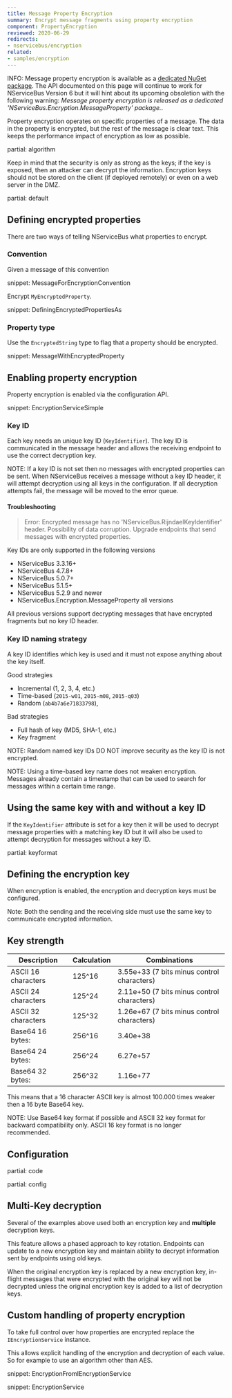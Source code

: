 ```yaml
---
title: Message Property Encryption
summary: Encrypt message fragments using property encryption
component: PropertyEncryption
reviewed: 2020-06-29
redirects:
- nservicebus/encryption
related:
- samples/encryption
---
```


INFO: Message property encryption is available as a [dedicated NuGet package](/nservicebus/security/property-encryption.md). The API documented on this page will continue to work for NServiceBus Version 6 but it will hint about its upcoming obsoletion with the following warning: *Message property encryption is released as a dedicated 'NServiceBus.Encryption.MessageProperty' package.*.

Property encryption operates on specific properties of a message. The data in the property is encrypted, but the rest of the message is clear text. This keeps the performance impact of encryption as low as possible.

partial: algorithm

Keep in mind that the security is only as strong as the keys; if the key is exposed, then an attacker can decrypt the information. Encryption keys should not be stored on the client (if deployed remotely) or even on a web server in the DMZ.

partial: default

## Defining encrypted properties

There are two ways of telling NServiceBus what properties to encrypt.

### Convention

Given a message of this convention

snippet: MessageForEncryptionConvention

Encrypt `MyEncryptedProperty`.

snippet: DefiningEncryptedPropertiesAs

### Property type

Use the `EncryptedString` type to flag that a property should be encrypted.

snippet: MessageWithEncryptedProperty

## Enabling property encryption

Property encryption is enabled via the configuration API.

snippet: EncryptionServiceSimple

### Key ID

Each key needs an unique key ID (`KeyIdentifier`). The key ID is communicated in the message header and allows the receiving endpoint to use the correct decryption key.

NOTE: If a key ID is not set then no messages with encrypted properties can be sent. When NServiceBus receives a message without a key ID header, it will attempt decryption using all keys in the configuration. If all decryption attempts fail, the message will be moved to the error queue.

#### Troubleshooting

> Error: Encrypted message has no 'NServiceBus.RijndaelKeyIdentifier' header. Possibility of data corruption. Upgrade endpoints that send messages with encrypted properties.

Key IDs are only supported in the following versions

* NServiceBus 3.3.16+
* NServiceBus 4.7.8+
* NServiceBus 5.0.7+
* NServiceBus 5.1.5+
* NServiceBus 5.2.9 and newer
* NServiceBus.Encryption.MessageProperty all versions

All previous versions support decrypting messages that have encrypted fragments but no key ID header.

### Key ID naming strategy

A key ID identifies which key is used and it must not expose anything about the key itself.

Good strategies

* Incremental (1, 2, 3, 4, etc.)
* Time-based (`2015-w01`, `2015-m08`, `2015-q03`)
* Random (`ab4b7a6e71833798`),

Bad strategies

* Full hash of key (MD5, SHA-1, etc.)
* Key fragment

NOTE: Random named key IDs DO NOT improve security as the key ID is not encrypted.

NOTE: Using a time-based key name does not weaken encryption. Messages already contain a timestamp that can be used to search for messages within a certain time range.

## Using the same key with and without a key ID

If the `KeyIdentifier` attribute is set for a key then it will be used to decrypt message properties with a matching key ID but it will also be used to attempt decryption for messages without a key ID.

partial: keyformat

## Defining the encryption key

When encryption is enabled, the encryption and decryption keys must be configured.

Note: Both the sending and the receiving side must use the same key to communicate encrypted information.

## Key strength

Description        | Calculation| Combinations
-------------------|------------|-------
ASCII 16 characters| 125^16     |  3.55e+33 (7 bits minus control characters)
ASCII 24 characters| 125^24     |  2.11e+50 (7 bits minus control characters)
ASCII 32 characters| 125^32     |  1.26e+67 (7 bits minus control characters)
Base64 16 bytes:   | 256^16     |  3.40e+38
Base64 24 bytes:   | 256^24     |  6.27e+57
Base64 32 bytes:   | 256^32     |  1.16e+77

This means that a 16 character ASCII key is almost 100.000 times weaker then a 16 byte Base64 key.

NOTE: Use Base64 key format if possible and ASCII 32 key format for backward compatibility only. ASCII 16 key format is no longer recommended.

## Configuration

partial: code

partial: config

## Multi-Key decryption

Several of the examples above used both an encryption key and **multiple** decryption keys.

This feature allows a phased approach to key rotation. Endpoints can update to a new encryption key and maintain ability to decrypt information sent by endpoints using old keys.

When the original encryption key is replaced by a new encryption key, in-flight messages that were encrypted with the original key will not be decrypted unless the original encryption key is added to a list of decryption keys.

## Custom handling of property encryption

To take full control over how properties are encrypted replace the `IEncryptionService` instance.

This allows explicit handling of the encryption and decryption of each value. So for example to use an algorithm other than AES.

snippet: EncryptionFromIEncryptionService

snippet: EncryptionService

